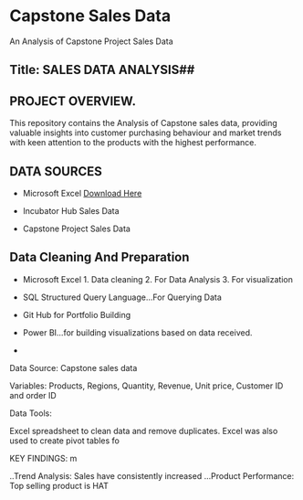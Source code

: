 # Capstone Sales Data 
An Analysis of Capstone Project Sales Data

## Title: SALES DATA ANALYSIS##



## PROJECT OVERVIEW.
This repository contains the Analysis of Capstone sales data, providing valuable insights into customer purchasing behaviour and market trends with keen attention to the products with the highest performance.


## DATA SOURCES
- Microsoft Excel [Download Here](https://www.microsoft.com)
  
- Incubator Hub Sales Data
  
- Capstone Project Sales Data

## Data Cleaning And Preparation
- Microsoft Excel 
                1. Data cleaning
                2. For Data Analysis 
                3. For visualization

- SQL Structured Query Language...For Querying Data

- Git Hub for Portfolio Building

- Power BI...for building visualizations based on data received.
- 

                
                

Data Source: Capstone sales data

Variables: Products, Regions, Quantity, Revenue, Unit price, Customer ID and order ID

Data Tools:

Excel spreadsheet to clean data and remove duplicates. Excel was also used to create pivot tables fo

KEY FINDINGS:
m


..Trend Analysis: Sales have consistently increased 
...Product Performance: Top selling product is HAT 
